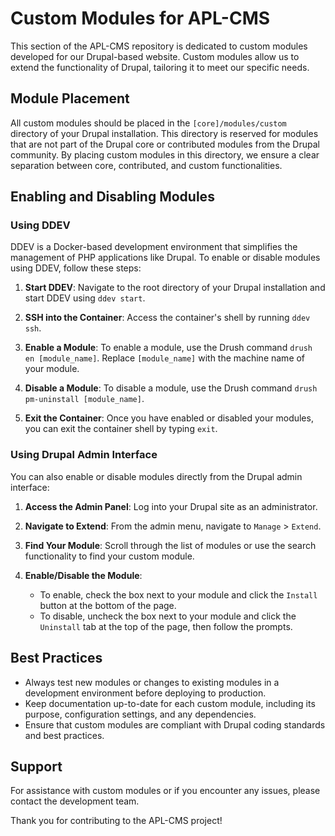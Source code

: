 # Custom Modules for APL-CMS

This section of the APL-CMS repository is dedicated to custom modules developed for our Drupal-based website. Custom modules allow us to extend the functionality of Drupal, tailoring it to meet our specific needs.

## Module Placement
All custom modules should be placed in the `[core]/modules/custom` directory of your Drupal installation. This directory is reserved for modules that are not part of the Drupal core or contributed modules from the Drupal community. By placing custom modules in this directory, we ensure a clear separation between core, contributed, and custom functionalities.

## Enabling and Disabling Modules

### Using DDEV
DDEV is a Docker-based development environment that simplifies the management of PHP applications like Drupal. To enable or disable modules using DDEV, follow these steps:

1. **Start DDEV**: Navigate to the root directory of your Drupal installation and start DDEV using `ddev start`.

2. **SSH into the Container**: Access the container's shell by running `ddev ssh`.

3. **Enable a Module**: To enable a module, use the Drush command `drush en [module_name]`. Replace `[module_name]` with the machine name of your module.

4. **Disable a Module**: To disable a module, use the Drush command `drush pm-uninstall [module_name]`.

5. **Exit the Container**: Once you have enabled or disabled your modules, you can exit the container shell by typing `exit`.

### Using Drupal Admin Interface
You can also enable or disable modules directly from the Drupal admin interface:

1. **Access the Admin Panel**: Log into your Drupal site as an administrator.

2. **Navigate to Extend**: From the admin menu, navigate to `Manage` > `Extend`.

3. **Find Your Module**: Scroll through the list of modules or use the search functionality to find your custom module.

4. **Enable/Disable the Module**: 
   - To enable, check the box next to your module and click the `Install` button at the bottom of the page.
   - To disable, uncheck the box next to your module and click the `Uninstall` tab at the top of the page, then follow the prompts.

## Best Practices
- Always test new modules or changes to existing modules in a development environment before deploying to production.
- Keep documentation up-to-date for each custom module, including its purpose, configuration settings, and any dependencies.
- Ensure that custom modules are compliant with Drupal coding standards and best practices.

## Support
For assistance with custom modules or if you encounter any issues, please contact the development team.

Thank you for contributing to the APL-CMS project!
